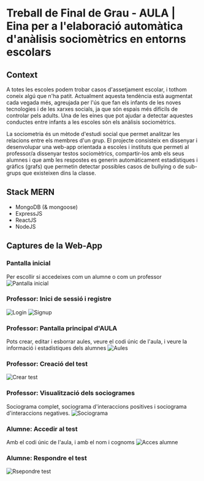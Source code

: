 # Treball de Final de Grau - AULA | Eina per a l'elaboració automàtica d'anàlisis sociomètrics en entorns escolars

## Context
A totes les escoles podem trobar casos d'assetjament escolar, i tothom coneix algú que n'ha patit. Actualment aquesta tendència està augmentat cada vegada més, agreujada per l'ús que fan els infants de les noves tecnologies i de les xarxes socials, ja que són espais més difícils de controlar pels adults. Una de les eines que pot ajudar a detectar aquestes conductes entre infants a les escoles són els anàlisis sociomètrics. 

La sociometria és un mètode d'estudi social que permet analitzar les relacions entre els membres d'un grup. El projecte consisteix en dissenyar i desenvolupar una web-app orientada a escoles i instituts que permeti al professor/a dissenyar testos sociomètrics, compartir-los amb els seus alumnes i que amb les respostes es generin automàticament estadístiques i gràfics (grafs) que permetin detectar possibles casos de bullying o de sub-grups que existeixen dins la classe.

## Stack MERN
* MongoDB (& mongoose)
* ExpressJS
* ReactJS
* NodeJS

## Captures de la Web-App

### Pantalla inicial
Per escollir si accedeixes com un alumne o com un professor
![Pantalla inicial](https://github.com/martiramon/aula-tfg/blob/master/Captures/inici.png)

### Professor: Inici de sessió i registre
![Login](https://github.com/martiramon/aula-tfg/blob/master/Captures/login.png)
![Signup](https://github.com/martiramon/aula-tfg/blob/master/Captures/signup.png)

### Professor: Pantalla principal d'AULA
Pots crear, editar i esborrar aules, veure el codi únic de l'aula, i veure la informació i estadístiques dels alumnes
![Aules](https://github.com/martiramon/aula-tfg/blob/master/Captures/aules.png)

### Professor: Creació del test
![Crear test](https://github.com/martiramon/aula-tfg/blob/master/Captures/creartest.png)

### Professor: Visualització dels sociogrames
Sociograma complet, sociograma d'interaccions positives i sociograma d'interaccions negatives. 
![Sociograma](https://github.com/martiramon/aula-tfg/blob/master/Captures/test.png)

### Alumne: Accedir al test
Amb el codi únic de l'aula, i amb el nom i cognoms
![Acces alumne](https://github.com/martiramon/aula-tfg/blob/master/Captures/alumne.png)

### Alumne: Respondre el test
![Rsepondre test](https://github.com/martiramon/aula-tfg/blob/master/Captures/respondretest.png)
